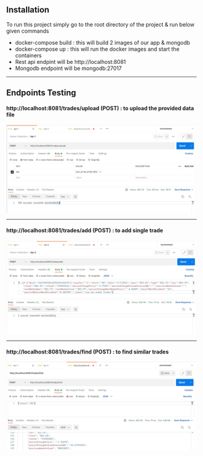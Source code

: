## Installation

To run this project simply go to the root directory of the project & run below given commands
- docker-compose build : this will build 2 images of our app & mongodb
- docker-compose up : this will run the docker images and start the containers
- Rest api endpint will be http://localhost:8081 
- Mongodb endpoint will be mongodb:27017

---

## Endpoints Testing

#### http://localhost:8081/trades/upload (POST) : to upload the provided data file

![alt text](src/main/resources/templates/UploadApi.png)

---

#### http://localhost:8081/trades/add (POST) : to add single trade

![alt text](src/main/resources/templates/AddApi.png)

---

#### http://localhost:8081/trades/find (POST) : to find similar trades

![alt text](src/main/resources/templates/FindApi.png)
